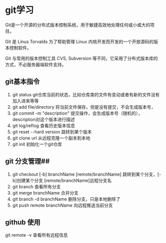 # git学习 #
Git是一个开源的分布式版本控制系统，用于敏捷高效地处理任何或小或大的项目。

Git 是 Linus Torvalds 为了帮助管理 Linux 内核开发而开发的一个开放源码的版本控制软件。

Git 与常用的版本控制工具 CVS, Subversion 等不同，它采用了分布式版本库的方式，不必服务器端软件支持。
## git基本指令 ##
1. git status git仓库当前的状态，比如仓库类的文件有变动或者有新的文件没有加入进来等等
2. git add file/directory 将当前文件保存，但是没有提交，不会生成版本号，
3. git commit -m "description" 提交操作，会生成版本号（随机的），description对这个版本进行描述
4. git log/reflog 查看历史版本信息
5. git reset --hard version 跳转到某个版本
6. git clone url 从远程克隆一个副本到本地
7. git init 初始化一个git仓库

## git 分支管理##
1. git checkout [-b] branchName [remote/branchName] 跳转到某个分支，[-b]创建某个分支  [remote/branchName]远程分支名
2. git branch 查看所有分支
3. git merge branchName 合并分支
4. git branch -d branchName 删除分支，只是本地删除了
5. git push remote branchName 向远程推送当前分支

## github 使用 ##
git remote -v 查看所有远程信息
